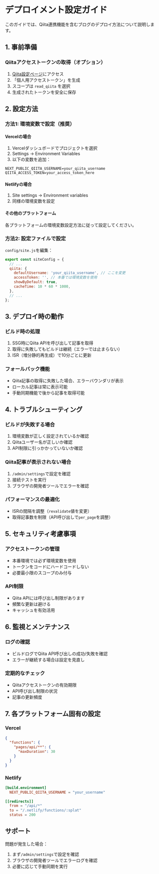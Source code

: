 # デプロイメント設定ガイド

このガイドでは、Qiita連携機能を含むブログのデプロイ方法について説明します。

## 1. 事前準備

### Qiitaアクセストークンの取得（オプション）
1. [Qiita設定ページ](https://qiita.com/settings/applications)にアクセス
2. 「個人用アクセストークン」を生成
3. スコープは `read_qiita` を選択
4. 生成されたトークンを安全に保存

## 2. 設定方法

### 方法1: 環境変数で設定（推奨）

#### Vercelの場合
1. Vercelダッシュボードでプロジェクトを選択
2. Settings → Environment Variables
3. 以下の変数を追加：

```
NEXT_PUBLIC_QIITA_USERNAME=your_qiita_username
QIITA_ACCESS_TOKEN=your_access_token_here
```

#### Netlifyの場合
1. Site settings → Environment variables
2. 同様の環境変数を設定

#### その他のプラットフォーム
各プラットフォームの環境変数設定方法に従って設定してください。

### 方法2: 設定ファイルで設定

`config/site.js`を編集：

```javascript
export const siteConfig = {
  // ...
  qiita: {
    defaultUsername: 'your_qiita_username', // ここを変更
    accessToken: '', // 本番では環境変数を使用
    showByDefault: true,
    cacheTime: 10 * 60 * 1000,
  },
  // ...
};
```

## 3. デプロイ時の動作

### ビルド時の処理
1. SSG時にQiita APIを呼び出して記事を取得
2. 取得に失敗してもビルドは継続（エラーでは止まらない）
3. ISR（増分静的再生成）で10分ごとに更新

### フォールバック機能
- Qiita記事の取得に失敗した場合、エラーバウンダリが表示
- ローカル記事は常に表示可能
- 手動同期機能で後から記事を取得可能

## 4. トラブルシューティング

### ビルドが失敗する場合
1. 環境変数が正しく設定されているか確認
2. Qiitaユーザー名が正しいか確認
3. API制限に引っかかっていないか確認

### Qiita記事が表示されない場合
1. `/admin/settings`で設定を確認
2. 接続テストを実行
3. ブラウザの開発者ツールでエラーを確認

### パフォーマンスの最適化
- ISRの間隔を調整（`revalidate`値を変更）
- 取得記事数を制限（API呼び出しで`per_page`を調整）

## 5. セキュリティ考慮事項

### アクセストークンの管理
- 本番環境では必ず環境変数を使用
- トークンをコードにハードコードしない
- 必要最小限のスコープのみ付与

### API制限
- Qiita APIには呼び出し制限があります
- 頻繁な更新は避ける
- キャッシュを有効活用

## 6. 監視とメンテナンス

### ログの確認
- ビルドログでQiita API呼び出しの成功/失敗を確認
- エラーが継続する場合は設定を見直し

### 定期的なチェック
- Qiitaアクセストークンの有効期限
- API呼び出し制限の状況
- 記事の更新頻度

## 7. 各プラットフォーム固有の設定

### Vercel
```json
{
  "functions": {
    "pages/api/**": {
      "maxDuration": 30
    }
  }
}
```

### Netlify
```toml
[build.environment]
  NEXT_PUBLIC_QIITA_USERNAME = "your_username"
  
[[redirects]]
  from = "/api/*"
  to = "/.netlify/functions/:splat"
  status = 200
```

## サポート

問題が発生した場合：
1. まず`/admin/settings`で設定を確認
2. ブラウザの開発者ツールでエラーログを確認
3. 必要に応じて手動同期を実行